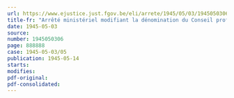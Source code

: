 ```yaml
---
url: https://www.ejustice.just.fgov.be/eli/arrete/1945/05/03/1945050306/justel
title-fr: "Arrêté ministériel modifiant la dénomination du Conseil professionnel de l'Industrie de la Chaux"
date: 1945-05-03
source:
number: 1945050306
page: 888888
case: 1945-05-03/05
publication: 1945-05-14
starts:
modifies:
pdf-original:
pdf-consolidated:
---
```


